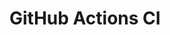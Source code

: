 # GitHub Actions CI







































































































































































































































































































































































































































































































































































































































































































































































































































































































































































































































































































































































































































































































































































































































































































































































































































































































































































































































































































































































































































































































































































































































































































































































































































































































































































































































































































































































































































































































































































































































































































































































































































































































































































































































































